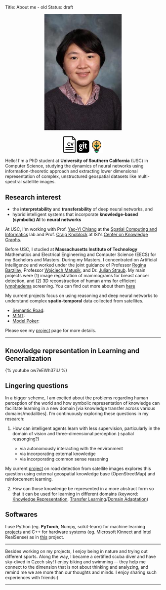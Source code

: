 Title: About me - old
Status: draft

<div align="center"> 
    <img src="/images/profile.jpg" alt="profile" width="250"/>
</div>
<br>
<div align="center">
    <a href="/docs/hjsong_cv.pdf"><img src="/images/cv1.png" alt="cv" width="40"/></a>
    <a href="https://github.com/cocoaaa"><img src="/images/github.svg" alt="@cocoaaa" width="40"/></a>
    <a href="/pages/publications.html"><img src="/images/lightbulb3.svg" alt="projects" width="40"/></a>
</div>


Hello!  I'm a PhD student at **University of Southern California** (USC) 
in Computer Science, studying the dynamics of neural networks using information-theoretic approach and extracting lower dimensional
representation of complex, unstructured geospatial datasets like multi-spectral satellite images.

## Research interest
- the **interpretability** and **transferability** of deep neural networks, and
- hybrid intelligent systems that incorporate **knowledge-based 
(symbolic) AI** to **neural networks**

At USC, I'm working with 
Prof. [Yao-Yi Chiang](https://yaoyichi.github.io/) at the [Spatial Computing and Informatics](http://spatial-computing.github.io/) lab and Prof. [Craig Knoblock](http://usc-isi-i2.github.io/knoblock/) 
at ISI's [Center on Knowledge Graphs](http://usc-isi-i2.github.io/home/).


Before USC, I studied at **Massachusetts Institute of Technology** Mathematics and Electrical Engineering and Computer Science (EECS)
for my Bachelors and Masters.
During my Masters, I concentrated on Artificial Intelligence and worked under the joint 
guidance of Professor [Regina Barzilay](https://people.csail.mit.edu/regina/), 
Professor [Wojciech Matusik](http://people.csail.mit.edu/wojciech/), and Dr. 
[Julian Straub](http://people.csail.mit.edu/jstraub/). My main projects were 
(1) image registration of mammograms for breast cancer detection, and (2) 3D reconstruction of human arms for efficient [lymphedema](https://mayocl.in/2S5khTZ) screening.  You can find out more about them [here](/pages/publications.html)


<!--
- Build a camera system using 8 RGBD sensors (eg. Intel RealSense)
- Reconstruct 3D models of human arms from RGBD images
- Non-rigid registration of mammogram images using optical flow algorithms
-->

My current projects focus on using reasoning and deep neural networks to understand 
complex **spatio-temporal** data collected from satellites. 

- [Semantic Road](#): 
- [MINT](#): 
- [Model Poker](#):

Please see my [project](/pages/publications.html) page for more details. 

---
## Knowledge representation in Learning and Generalization

{% youtube ow7eEWh37iU %}

## Lingering questions
In a bigger scheme, I am excited about the problems regarding human perception of 
the world and how symbolic representation of knowledge can facilitate learning 
in a new domain [via knowledge transfer across various domains/modalities].  I'm 
continuously exploring these questions in my research:

1. How can intelligent agents learn with less supervision, particularly in the domain of 
vision and three-dimensional perception (<todo>:spatial reasonging?)
    - via autonomously interacting with the environment
    - via incorporating external knowledge 
    - via incorporating common sense reasoning
    
 My current [project](#semantic_road_project) on road detection from satellite images explores 
this question using external geospatial knowledge base (OpenStreetMap) and reinforcement
learning. <!-- todo: transfer learning? -->

2. How can those knowledge be represented in a more abstract form so that it can be used for 
learning in different domains 
(keyword: [Knowledge Representation](#), [Transfer Learning](#)/[Domain Adaptation](#))


##  Softwares
 
I use Python (eg. **PyTorch**, Numpy, scikit-learn) for machine learning
[projects](#) and C++ for hardware systems (eg. Microsoft Kinnect and Intel RealSense)
as in [this](#) project. 

---
Besides working on my projects, I enjoy being in nature and trying out different sports. 
Along the way, I became a certified scuba diver and have sky-dived in Czech sky! 
I enjoy biking and swimming -- they help me connect to the dimension that 
is not about thinking and analyzing, and remind me we are more than our 
thoughts and minds. I enjoy sharing such experiences with friends:)
 
 
 
 ---
 
<!--
{% img ../images/profile.jpg %}  
<div align="center"> 
    <img src="/images/profile.jpg" alt="profile" width="250"/>
    <ul>
      <li><a href="/docs/hjsong_cv.pdf"><img src="/images/cv1.svg" alt="cv" width="50"/><a></li>
      <li><a href="https://github.com/cocoaaa"><img src="/images/github.svg" alt="@cocoaaa" width="50" /><a></li>
      <li><a href="/pages/projects.html"><img src="/images/lightbulb3.svg" alt="projects" width="50"/><a></li>
    </ul>
</div>



    <a href="/docs/hjsong_cv.pdf"><img src="/images/cv1.svg" alt="cv" width="50"/><a>
    <a href="https://github.com/cocoaaa"><img src="/images/github.svg" alt="@cocoaaa" width="50" /><a>
    <a href="/pages/projects.html"><img src="/images/rocket1.svg" alt="projects" width="50"/><a>
    <a href="/pages/projects.html"><img src="/images/rocket2.svg" alt="projects" width="50"/><a>
    <a href="/pages/projects.html"><img src="/images/lightbulb1.svg" alt="projects" width="50"/><a>
    <a href="/pages/projects.html"><img src="/images/lightbulb2.svg" alt="projects" width="50"/><a>
    <a href="/pages/projects.html"><img src="/images/lightbulb3.svg" alt="projects" width="50"/><a>
 
 we can use our understandings of the world to develop intelligent systems 
that can interactive with the dynamic environments as we, humans, do. 



I am interested in combining the geometric 
understandings with the semanic interpretations of a scene as the first step towards this goal. 
 





---
Previously, I worked in image registration (aka. Optical Flow) and three-dimensional perception computer vision and 
how human intelligence can efficiently learn via interaction with the
environments as well as ho
interaction and intelligent systems that what we call 'intelligence' is, particularly in the domain of 
vision, perception and knowledge representation.  One way to study it is via reverse-engineer 
artificial systems that can computer vision and three-dimensional perception.

Understanding of the functional and causal relations between objects in a visual scene
Holistic scene interpretation by combining the semantic and geometric knowledge about 
2D images and 3D data (such as RGB-D) 

Recognition: What makes us recognize an object 
as what it is (e.g. a bird as a bird, a bull as a bull)? What is the necessary and 
sufficient representation of an object for human recognition? This question has been 
lingering on my mind ever since I saw a video of Picasso at work:

---
  I'm a machine learning researcher studying how intelligence can be 
computationally modeled and used to solve challenging social and 
environmental problems.  
 
the potential synergy between symbolic AI and deep learning 
incorporating knowledge and reasoning-based artificial intelligence to current 
deep learning approaches. 
reasoning.  I'm interested in bridging the how human intelligence can be
computationally modelled and MIT EECS (concentration: AI) pursuing a Masters in Engineering under the joint supervision of Professor Regina Barzilay, Professor Wojciech Matusik, and a Ph.D candidate, Julian Straub. Before my Masters, I studied Mathematics and EECS at MIT for my undergraduate studies.

I'm curious about what we call 'intelligence', especially in the domain of computer vision and three-dimensional perception.

Understanding of the functional and causal relations between objects in a visual scene
Holistic scene interpretation by combining the semantical and geometric information from 2D images and 3D data (such as RGB-D)
Recognition: What makes us recognize an object as what it is (e.g. a bird as a bird, a bull as a bull)? What is	the necessary and sufficient representation of an object for human recognition? This question has been lingering on my mind ever since I saw a video of Picasso at work:

-->